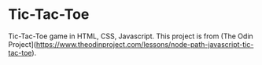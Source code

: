 # Tic-Tac-Toe

Tic-Tac-Toe game in HTML, CSS, Javascript. This project is from (The Odin Project](https://www.theodinproject.com/lessons/node-path-javascript-tic-tac-toe).


